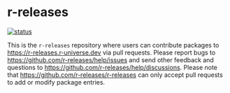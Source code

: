 # r-releases

[![status](https://www.repostatus.org/badges/latest/active.svg)](https://www.repostatus.org/#active)

This is the `r-releases` repository where users can contribute packages to <https://r-releases.r-universe.dev> via pull requests. Please report bugs to https://github.com/r-releases/help/issues and send other feedback and questions to https://github.com/r-releases/help/discussions. Please note that https://github.com/r-releases/r-releases can only accept pull requests to add or modify package entries.

